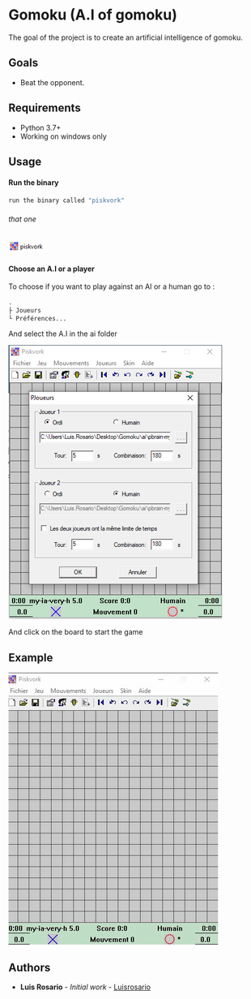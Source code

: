 # Gomoku (A.I of gomoku)

The goal of the project is to create an artificial intelligence of gomoku.

## Goals

- Beat the opponent.

## Requirements

* Python 3.7+
* Working on windows only

## Usage

#### Run the binary

```bash
run the binary called "piskvork"
```
###### that one
![binary](./gif/Capture.PNG)

#### Choose an A.I or a player

To choose if you want to play against an AI or a human go to :

    .
    ├ Joueurs
    └ Préférences...

And select the A.I in the ai folder


![binary](./gif/Capture1.PNG)

And click on the board to start the game

## Example

![example](./gif/gomoku.gif)

## Authors

* **Luis Rosario** - *Initial work* - [Luisrosario](https://github.com/Luisrosario2604)
